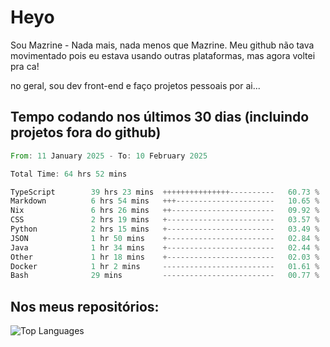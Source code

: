 # Heyo

Sou Mazrine - Nada mais, nada menos que Mazrine.
Meu github não tava movimentado pois eu estava usando outras plataformas, mas agora voltei pra ca!

no geral, sou dev front-end e faço projetos pessoais por ai...


## Tempo codando nos últimos 30 dias (incluindo projetos fora do github)
<!--START_SECTION:waka-->

```rust
From: 11 January 2025 - To: 10 February 2025

Total Time: 64 hrs 52 mins

TypeScript        39 hrs 23 mins  +++++++++++++++----------   60.73 %
Markdown          6 hrs 54 mins   +++----------------------   10.65 %
Nix               6 hrs 26 mins   ++-----------------------   09.92 %
CSS               2 hrs 19 mins   +------------------------   03.57 %
Python            2 hrs 15 mins   +------------------------   03.49 %
JSON              1 hr 50 mins    +------------------------   02.84 %
Java              1 hr 34 mins    +------------------------   02.44 %
Other             1 hr 18 mins    +------------------------   02.03 %
Docker            1 hr 2 mins     -------------------------   01.61 %
Bash              29 mins         -------------------------   00.77 %
```

<!--END_SECTION:waka-->

<!--
**Mazrine/Mazrine** is a ✨ _special_ ✨ repository because its `README.md` (this file) appears on your GitHub profile.

Here are some ideas to get you started:

- 🔭 I’m currently working on ...
- 🌱 I’m currently learning ...
- 👯 I’m looking to collaborate on ...
- 🤔 I’m looking for help with ...
- 💬 Ask me about ...
- 📫 How to reach me: ...
- 😄 Pronouns: ...
- ⚡ Fun fact: ...
-->


## Nos meus repositórios:

![Top Languages](https://github-readme-stats.vercel.app/api/top-langs/?username=mazrine&theme=tokyonight&layout=donut&langs_count=10&locale=pt-br)
